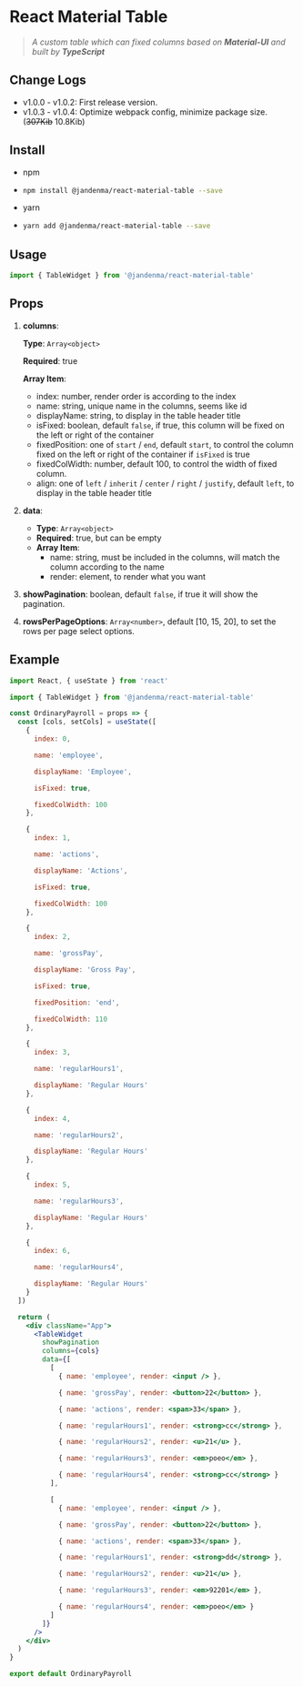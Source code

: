 # React Material Table

> _A custom table which can fixed columns based on **Material-UI** and built by **TypeScript**_

## Change Logs

- v1.0.0 - v1.0.2: First release version.
- v1.0.3 - v1.0.4: Optimize webpack config, minimize package size. (~~307Kib~~ 10.8Kib)

## Install

- npm

- ```bash
  npm install @jandenma/react-material-table --save
  ```

- yarn

- ```bash
  yarn add @jandenma/react-material-table --save
  ```

## Usage

```jsx
import { TableWidget } from '@jandenma/react-material-table'
```

## Props

1. **columns**:

   **Type**: `Array<object>`

   **Required**: true

   **Array Item**:

   - index: number, render order is according to the index
   - name: string, unique name in the columns, seems like id
   - displayName: string, to display in the table header title
   - isFixed: boolean, default `false`, if true, this column will be fixed on the left or right of the container
   - fixedPosition: one of `start` / `end`, default `start`, to control the column fixed on the left or right of the container if `isFixed` is true
   - fixedColWidth: number, default 100, to control the width of fixed column.
   - align: one of `left` / `inherit` / `center` / `right` / `justify`, default `left`, to display in the table header title

2. **data**:

   - **Type**: `Array<object>`
   - **Required**: true, but can be empty
   - **Array Item**:
     - name: string, must be included in the columns, will match the column according to the name
     - render: element, to render what you want

3. **showPagination**: boolean, default `false`, if true it will show the pagination.

4. **rowsPerPageOptions**: `Array<number>`, default [10, 15, 20], to set the rows per page select options.

## Example

```jsx
import React, { useState } from 'react'

import { TableWidget } from '@jandenma/react-material-table'

const OrdinaryPayroll = props => {
  const [cols, setCols] = useState([
    {
      index: 0,

      name: 'employee',

      displayName: 'Employee',

      isFixed: true,

      fixedColWidth: 100
    },

    {
      index: 1,

      name: 'actions',

      displayName: 'Actions',

      isFixed: true,

      fixedColWidth: 100
    },

    {
      index: 2,

      name: 'grossPay',

      displayName: 'Gross Pay',

      isFixed: true,

      fixedPosition: 'end',

      fixedColWidth: 110
    },

    {
      index: 3,

      name: 'regularHours1',

      displayName: 'Regular Hours'
    },

    {
      index: 4,

      name: 'regularHours2',

      displayName: 'Regular Hours'
    },

    {
      index: 5,

      name: 'regularHours3',

      displayName: 'Regular Hours'
    },

    {
      index: 6,

      name: 'regularHours4',

      displayName: 'Regular Hours'
    }
  ])

  return (
    <div className="App">
      <TableWidget
        showPagination
        columns={cols}
        data={[
          [
            { name: 'employee', render: <input /> },

            { name: 'grossPay', render: <button>22</button> },

            { name: 'actions', render: <span>33</span> },

            { name: 'regularHours1', render: <strong>cc</strong> },

            { name: 'regularHours2', render: <u>21</u> },

            { name: 'regularHours3', render: <em>poeo</em> },

            { name: 'regularHours4', render: <strong>cc</strong> }
          ],

          [
            { name: 'employee', render: <input /> },

            { name: 'grossPay', render: <button>22</button> },

            { name: 'actions', render: <span>33</span> },

            { name: 'regularHours1', render: <strong>dd</strong> },

            { name: 'regularHours2', render: <u>21</u> },

            { name: 'regularHours3', render: <em>92201</em> },

            { name: 'regularHours4', render: <em>poeo</em> }
          ]
        ]}
      />
    </div>
  )
}

export default OrdinaryPayroll
```
